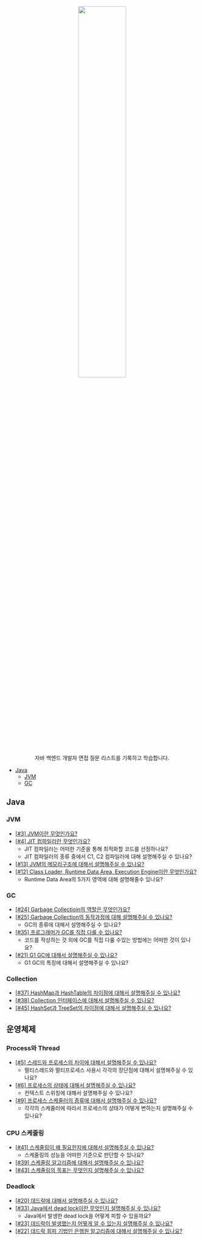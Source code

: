 <div align="center">
  <img src="https://user-images.githubusercontent.com/54518332/128138183-dcf28de2-b8e9-4834-a3c6-50cc6b5e061f.png" width="50%" height="50%">
  
  <p>자바 백엔드 개발자 면접 질문 리스트를 기록하고 학습합니다.</p>
</div>



* [Java](##Java)
  * [JVM](###JVM)
  * [GC](###GC)

## Java

### JVM

* [[#3] JVM이란 무엇인가요?](https://github.com/Today-I-Learn/backend-study/blob/develop/JAVA/JVM/%5B%233%5D%20JVM%EC%9D%B4%EB%9E%80%20%EB%AC%B4%EC%97%87%EC%9D%B8%EA%B0%80%EC%9A%94.md) 
* [[#4] JIT 컴파일러란 무엇인가요?](https://github.com/Today-I-Learn/backend-study/blob/develop/JAVA/JVM/%5B%234%5D%20JIT%20%EC%BB%B4%ED%8C%8C%EC%9D%BC%EB%9F%AC%EB%9E%80%20%EB%AC%B4%EC%97%87%EC%9D%B8%EA%B0%80%EC%9A%94.md)
  * JIT 컴파일러는 어떠한 기준을 통해 최적화할 코드를 선정하나요?
  * JIT 컴파일러의 종류 중에서 C1, C2 컴파일러에 대해 설명해주실 수 있나요?
* [[#13] JVM의 메모리구조에 대해서 설명해주실 수 있나요?](https://github.com/Today-I-Learn/backend-study/blob/develop/JAVA/JVM/%5B%2313%5D%20JVM%EC%9D%98%20%EB%A9%94%EB%AA%A8%EB%A6%AC%20%EA%B5%AC%EC%A1%B0%EC%97%90%20%EB%8C%80%ED%95%B4%20%EC%84%A4%EB%AA%85%ED%95%A0%20%EC%88%98%20%EC%9E%88%EB%82%98%EC%9A%94%3F.md)
* [[#12] Class Loader, Runtime Data Area, Execution Engine이란 무엇인가요?](https://github.com/Today-I-Learn/backend-study/blob/develop/JAVA/JVM/%5B%2312%5D%20Class%20Loader%2C%20Runtime%20Data%20Area%2C%20Execution%20Engine%EC%9D%B4%EB%9E%80%20%EB%AC%B4%EC%97%87%EC%9D%B8%EA%B0%80%EC%9A%94.md)
  * Runtime Data Area의 5가지 영역에 대해 설명해줄수 있나요?


### GC

* [[#24] Garbage Collectioin의 역할은 무엇인가요?](https://github.com/Today-I-Learn/backend-study/blob/develop/JAVA/GC/%5B%2324%5D%20Garbage%20Collectioin%EC%9D%98%20%EC%97%AD%ED%95%A0%EC%9D%80%20%EB%AC%B4%EC%97%87%EC%9D%B8%EA%B0%80%EC%9A%94.md)
* [[#25] Garbage Collection의 동작과정에 대해 설명해주실 수 있나요?](https://github.com/Today-I-Learn/backend-study/blob/develop/JAVA/GC/%5B%2325%5D%20Garbage%20Collection%EC%9D%98%20%EB%8F%99%EC%9E%91%EA%B3%BC%EC%A0%95%EC%9D%84%20%EC%84%A4%EB%AA%85%ED%95%A0%20%EC%88%98%20%EC%9E%88%EB%82%98%EC%9A%94%3F.md)
  * GC의 종류에 대해서 설명해주실 수 있나요?
* [[#35] 프로그래머가 GC를 직접 다룰 수 있나요?](https://github.com/Today-I-Learn/backend-study/blob/develop/JAVA/GC/%5B%2335%5D%20%ED%94%84%EB%A1%9C%EA%B7%B8%EB%9E%98%EB%A8%B8%EA%B0%80%20GC%EB%A5%BC%20%EC%A7%81%EC%A0%91%20%EB%8B%A4%EB%A3%B0%20%EC%88%98%20%EC%9E%88%EB%82%98%EC%9A%94%3F.md)
  * 코드를 작성하는 것 외에 GC를 직접 다룰 수있는 방법에는 어떠한 것이 있나요?
* [[#21] G1 GC에 대해서 설명해주실 수 있나요?](https://github.com/Today-I-Learn/backend-study/blob/develop/JAVA/GC/%5B%2321%5D%20G1%20GC%EC%97%90%20%EB%8C%80%ED%95%B4%EC%84%9C%20%EC%84%A4%EB%AA%85%ED%95%B4%EC%A3%BC%EC%8B%A4%20%EC%88%98%20%EC%9E%88%EB%82%98%EC%9A%94.md)
  * G1 GC의 특징에 대해서 설명해주실 수 있나요?

### Collection

* [[#37] HashMap과 HashTable의 차이점에 대해서 설명해주실 수 있나요?](https://github.com/Today-I-Learn/backend-study/blob/develop/JAVA/Collection/%5B%2337%5D%20HashMap%EA%B3%BC%20HashTable%EC%9D%98%20%EC%B0%A8%EC%9D%B4%EC%A0%90%EC%97%90%20%EB%8C%80%ED%95%B4%EC%84%9C%20%EC%84%A4%EB%AA%85%ED%95%B4%EC%A3%BC%EC%8B%A4%20%EC%88%98%20%EC%9E%88%EB%82%98%EC%9A%94.md)
* [[#38] Collection 인터페이스에 대해서 설명해주실 수 있나요?](https://github.com/Today-I-Learn/backend-study/blob/develop/JAVA/Collection/%5B%2338%5D%20Collection%20%EC%9D%B8%ED%84%B0%ED%8E%98%EC%9D%B4%EC%8A%A4%EC%97%90%20%EB%8C%80%ED%95%B4%EC%84%9C%20%EC%84%A4%EB%AA%85%ED%95%A0%20%EC%88%98%20%EC%9E%88%EB%82%98%EC%9A%94%3F%20.md)
* [[#45] HashSet과 TreeSet의 차이점에 대해서 설명해주실 수 있나요?](https://github.com/Today-I-Learn/backend-study/blob/develop/JAVA/Collection/%5B%2345%5D%20HashSet%EA%B3%BC%20TreeSet%EC%9D%98%20%EC%B0%A8%EC%9D%B4%EC%A0%90%EC%9D%80%20%EB%AC%B4%EC%97%87%EC%9D%B8%EA%B0%80%EC%9A%94.md)





## 운영체제

### Process와 Thread
* [[#5] 스레드와 프로세스의 차이에 대해서 설명해주실 수 있나요?](https://github.com/Today-I-Learn/backend-study/blob/develop/OS/%5B%235%5D%20%EC%8A%A4%EB%A0%88%EB%93%9C%EC%99%80%20%ED%94%84%EB%A1%9C%EC%84%B8%EC%8A%A4%EC%9D%98%20%EC%B0%A8%EC%9D%B4%EB%8A%94%20%EB%AC%B4%EC%97%87%EC%9D%B8%EA%B0%80%EC%9A%94.md)
  * 멀티스레드와 멀티프로세스 사용시 각각의 장단점에 대해서 설명해주실 수 있나요?
* [[#6] 프로세스의 상태에 대해서 설명해주실 수 있나요?](https://github.com/Today-I-Learn/backend-study/blob/develop/OS/%5B%236%5D%20%ED%94%84%EB%A1%9C%EC%84%B8%EC%8A%A4%EC%9D%98%20%EC%83%81%ED%83%9C%EC%97%90%20%EB%8C%80%ED%95%B4%20%EC%84%A4%EB%AA%85%ED%95%A0%20%EC%88%98%20%EC%9E%88%EB%82%98%EC%9A%94%3F.md)
  * 컨텍스트 스위칭에 대해서 설명해주실 수 있나요?
* [[#9] 프로세스 스케줄러의 종류에 대해서 설명해주실 수 있나요?](https://github.com/Today-I-Learn/backend-study/blob/develop/OS/%5B%239%5D%20%ED%94%84%EB%A1%9C%EC%84%B8%EC%8A%A4%20%EC%8A%A4%EC%BC%80%EC%A4%84%EB%9F%AC%EC%9D%98%20%EC%A2%85%EB%A5%98%EC%97%90%20%EB%8C%80%ED%95%B4%EC%84%9C%20%EC%84%A4%EB%AA%85%ED%95%B4%EC%A3%BC%EC%8B%A4%20%EC%88%98%20%EC%9E%88%EB%82%98%EC%9A%94.md)
  * 각각의 스케줄러에 따라서 프로세스의 상태가 어떻게 변하는지 설명해주실 수 있나요?


### CPU 스케줄링
* [[#41] 스케줄링이 왜 필요한지에 대해서 설명해주실 수 있나요?](https://github.com/Today-I-Learn/backend-study/blob/develop/OS/%5B%2341%5D%20%EC%8A%A4%EC%BC%80%EC%A4%84%EB%A7%81%EC%9D%80%20%EC%99%9C%20%ED%95%84%EC%9A%94%ED%95%9C%EA%B0%80%EC%9A%94.md)
  * 스케줄링의 성능을 어떠한 기준으로 판단할 수 있나요?
* [[#39] 스케줄링 알고리즘에 대해서 설명해주실 수 있나요?](https://github.com/Today-I-Learn/backend-study/blob/develop/OS/%5B%2339%5D%20%EC%8A%A4%EC%BC%80%EC%A4%84%EB%A7%81%20%EC%95%8C%EA%B3%A0%EB%A6%AC%EC%A6%98%EC%97%90%20%EB%8C%80%ED%95%B4%20%EC%84%A4%EB%AA%85%ED%95%A0%20%EC%88%98%20%EC%9E%88%EB%82%98%EC%9A%94%3F.md)
* [[#43] 스케줄링의 목표는 무엇인지 설명해주실 수 있나요?](https://github.com/Today-I-Learn/backend-study/blob/develop/OS/%5B%2343%5D%20%EC%8A%A4%EC%BC%80%EC%A4%84%EB%A7%81%EC%9D%98%20%EB%AA%A9%ED%91%9C%EB%8A%94%20%EB%AC%B4%EC%97%87%EC%9D%B8%EA%B0%80%EC%9A%94.md)

### Deadlock
* [[#20] 데드락에 대해서 설명해주실 수 있나요?](https://github.com/Today-I-Learn/backend-study/blob/develop/OS/%5B%2320%5D%20%EB%8D%B0%EB%93%9C%EB%9D%BD%EC%97%90%20%EB%8C%80%ED%95%B4%EC%84%9C%20%EC%84%A4%EB%AA%85%ED%95%A0%EC%88%98%20%EC%9E%88%EB%82%98%EC%9A%94%3F.md)
* [[#33] Java에서 dead lock이란 무엇인지 설명해주실 수 있나요?](https://github.com/Today-I-Learn/backend-study/blob/develop/OS/%5B%2333%5D%20Java%EC%97%90%EC%84%9C%20dead%20lock%EC%9D%B4%EB%9E%80%20%EB%AC%B4%EC%97%87%EC%9D%B8%EA%B0%80%EC%9A%94%3F%20.md)
  * Java에서 발생한 dead lock을 어떻게 피할 수 있을까요?
* [[#23] 데드락이 발생했는지 어떻게 알 수 있는지 설명해주실 수 있나요?](https://github.com/Today-I-Learn/backend-study/blob/develop/OS/%5B%2323%5D%20%EB%8D%B0%EB%93%9C%EB%9D%BD%EC%9D%B4%20%EB%B0%9C%EC%83%9D%ED%96%88%EB%8A%94%EC%A7%80%20%EC%96%B4%EB%96%BB%EA%B2%8C%20%EC%95%8C%20%EC%88%98%20%EC%9E%88%EB%82%98%EC%9A%94.md)
* [[#22] 데드락 회피 기법인 은행원 알고리즘에 대해서 설명해주실 수 있나요?](https://github.com/Today-I-Learn/backend-study/blob/develop/OS/%5B%2322%5D%20%EB%8D%B0%EB%93%9C%EB%9D%BD%20%ED%9A%8C%ED%94%BC%20%EA%B8%B0%EB%B2%95%EC%9D%B8%20%EC%9D%80%ED%96%89%EC%9B%90%20%EC%95%8C%EA%B3%A0%EB%A6%AC%EC%A6%98%EC%9D%B4%20%EB%AC%B4%EC%97%87%EC%9D%B8%EA%B0%80%EC%9A%94.md)


